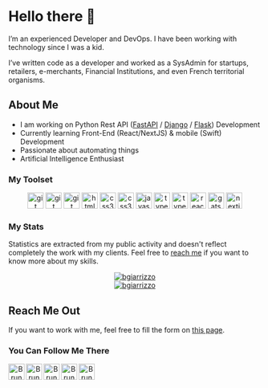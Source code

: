 # Hello there 👋

I’m an experienced Developer and DevOps. I have been working with technology since I was a kid.

I’ve written code as a developer and worked as a SysAdmin for startups, retailers, e-merchants, Financial Institutions, and even French territorial organisms.

## About Me

- I am working on Python Rest API ([FastAPI](https://github.com/tiangolo/fastapi) / [Django](https://github.com/django/django) / [Flask](https://github.com/pallets/flask)) Development
- Currently learning Front-End (React/NextJS) & mobile (Swift) Development
- Passionate about automating things
- Artificial Intelligence Enthusiast

### My Toolset

<p align="center">
  <img src="https://www.vectorlogo.zone/logos/git-scm/git-scm-icon.svg" alt="git" width="32" height="32"/>
  
  <img src="https://www.vectorlogo.zone/logos/github/github-icon.svg" alt="git" width="32" height="32"/>
  
  <img src="https://www.vectorlogo.zone/logos/visualstudio_code/visualstudio_code-icon.svg" alt="git" width="32" height="32"/>
  
  <img src="https://www.vectorlogo.zone/logos/amazon_aws/amazon_aws-icon.svg" alt="html5" width="32" height="32"/>
  <img src="https://www.vectorlogo.zone/logos/google_cloud/google_cloud-icon.svg" alt="css3" width="32" height="32"/>
  <img src="https://www.vectorlogo.zone/logos/scaleway/scaleway-icon.svg" alt="css3" width="32" height="32"/>
  
  <img src="https://www.vectorlogo.zone/logos/python/python-icon.svg" alt="javascript" width="32" height="32"/>
  <img src="https://www.vectorlogo.zone/logos/typescriptlang/typescriptlang-icon.svg" alt="typescript" width="32" height="32"/>
  <img src="https://www.vectorlogo.zone/logos/swift/swift-icon.svg" alt="typescript" width="32" height="32"/>
  
  <img src="https://www.vectorlogo.zone/logos/reactjs/reactjs-icon.svg" alt="react" width="32" height="32"/>
  <img src="https://www.vectorlogo.zone/logos/jekyllrb/jekyllrb-icon.svg" alt="gatsby" width="32" height="32"/>
  <img src="https://cdn.worldvectorlogo.com/logos/nextjs-3.svg" alt="nextjs" width="32" height="32"/>
</p>

### My Stats

Statistics are extracted from my public activity and doesn't reflect completely the work with my clients. Feel free to [reach me](https://www.bruno-giarrizzo.fr/onboard/) if you want to know more about my skills.

<p align="center">
  <a href="https://github.com/bgiarrizzo">
    <img src="https://github-readme-stats.vercel.app/api?username=bgiarrizzo&show_icons=true&theme=buefy" alt="bgiarrizzo" />
    <br />
    <img src="https://github-readme-stats.vercel.app/api/top-langs/?username=bgiarrizzo&layout=compact&hide=html,css&theme=buefy" alt="bgiarrizzo" />
  </a>
</p>

## Reach Me Out

If you want to work with me, feel free to fill the form on [this page](https://www.bruno-giarrizzo.fr/onboard/).

### You Can Follow Me There

<p align="center">
  <a href="https://github.com/bgiarrizzo">
    <img align="left" alt="Bruno Giarrizzo | GitHub" width="32" src="https://www.vectorlogo.zone/logos/github/github-tile.svg" />
  </a>
  <a href="https://twitter.com/b_giarrizzo">
    <img align="left" alt="Bruno Giarrizzo | Twitter" width="32" src="https://www.vectorlogo.zone/logos/twitter/twitter-tile.svg" />
  </a>
  <a href="https://www.twitch.tv/bruno_bing">
    <img align="left" alt="Bruno Giarrizzo | Twitch" width="32" src="https://www.vectorlogo.zone/logos/twitch/twitch-tile.svg" />
  </a>
  <a href="https://www.youtube.com/channel/UCSXj4YcwcmH57INCrNAR03Q">
    <img align="left" alt="Bruno Giarrizzo | Youtube" width="32" src="https://www.vectorlogo.zone/logos/youtube/youtube-tile.svg" />
  </a>
  <a href="https://www.linkedin.com/in/bruno-giarrizzo-654b0512b/">
    <img align="left" alt="Bruno Giarrizzo | LinkdeIn" width="32" src="https://www.vectorlogo.zone/logos/linkedin/linkedin-tile.svg" />
  </a>
</p>
